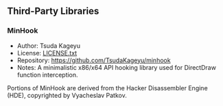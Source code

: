 ## Third-Party Libraries

### MinHook
- Author: Tsuda Kageyu
- License: [LICENSE.txt](ext/imhook/LICENSE.txt)
- Repository: https://github.com/TsudaKageyu/minhook
- Notes: A minimalistic x86/x64 API hooking library used for DirectDraw function interception.

Portions of MinHook are derived from the Hacker Disassembler Engine (HDE), copyrighted by Vyacheslav Patkov.
